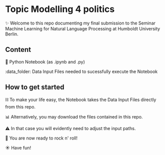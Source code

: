 # Topic Modelling 4 politics

:sparkles: Welcome to this repo documenting my final submission to the Seminar Machine Learning for Natural Language Processing at Humboldt University Berlin. 

## Content
:snake: Python Notebook (as .ipynb and .py)

:data_folder: Data Input Files needed to sucessfully execute the Notebook 

## How to get started
:chains: To make your life easy, the Notebook takes the Data Input Files directly from this repo. 

:bar_chart: Alternatively, you may download the files contained in this repo. 

:warning: In that case you will evidently need to adjust the input paths.

:rocket: You are now ready to rock n' roll! 

:sunny: Have fun! 

